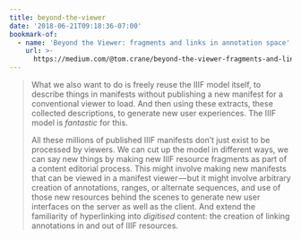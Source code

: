 ```yaml
---
title: beyond-the-viewer
date: '2018-06-21T09:18:36-07:00'
bookmark-of:
  - name: 'Beyond the Viewer: fragments and links in annotation space'
    url: >-
      https://medium.com/@tom.crane/beyond-the-viewer-fragments-and-links-in-annotation-space-b3284e25f34
---
```

> What we also want to do is freely reuse the IIIF model itself, to describe things in manifests without publishing a new manifest for a conventional viewer to load. And then using these extracts, these collected descriptions, to generate new user experiences. The IIIF model is _fantastic_ for this.
> 
> All these millions of published IIIF manifests don’t just exist to be processed by viewers. We can cut up the model in different ways, we can say new things by making new IIIF resource fragments as part of a content editorial process. This might involve making new manifests that can be viewed in a manifest viewer — but it might involve arbitrary creation of annotations, ranges, or alternate sequences, and use of those new resources behind the scenes to generate new user interfaces on the server as well as the client. And extend the familiarity of hyperlinking into _digitised_ content: the creation of linking annotations in and out of IIIF resources.
